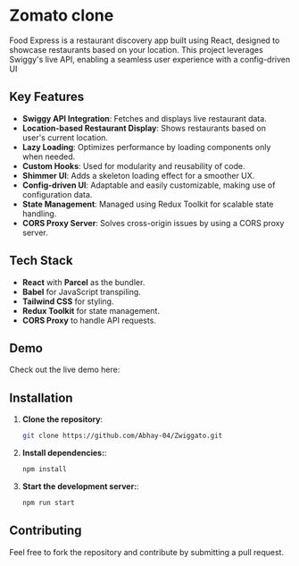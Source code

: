 # Zomato clone

Food Express is a restaurant discovery app built using React, designed to showcase restaurants based on your location. This project leverages Swiggy's live API, enabling a seamless user experience with a config-driven UI 
## Key Features

- **Swiggy API Integration**: Fetches and displays live restaurant data.
- **Location-based Restaurant Display**: Shows restaurants based on user's current location.
- **Lazy Loading**: Optimizes performance by loading components only when needed.
- **Custom Hooks**: Used for modularity and reusability of code.
- **Shimmer UI**: Adds a skeleton loading effect for a smoother UX.
- **Config-driven UI**: Adaptable and easily customizable, making use of configuration data.
- **State Management**: Managed using Redux Toolkit for scalable state handling.
- **CORS Proxy Server**: Solves cross-origin issues by using a CORS proxy server.

## Tech Stack

- **React** with **Parcel** as the bundler.
- **Babel** for JavaScript transpiling.
- **Tailwind CSS** for styling.
- **Redux Toolkit** for state management.
- **CORS Proxy** to handle API requests.

## Demo

Check out the live demo here: [](https://zomato-mmp.vercel.app/)

## Installation

1. **Clone the repository**:

   ```bash
   git clone https://github.com/Abhay-04/Zwiggato.git

   ```

2. **Install dependencies:**:

   ```bash
   npm install

   ```

3. **Start the development server:**:
   ```bash
   npm run start
   ```

## Contributing

Feel free to fork the repository and contribute by submitting a pull request.
